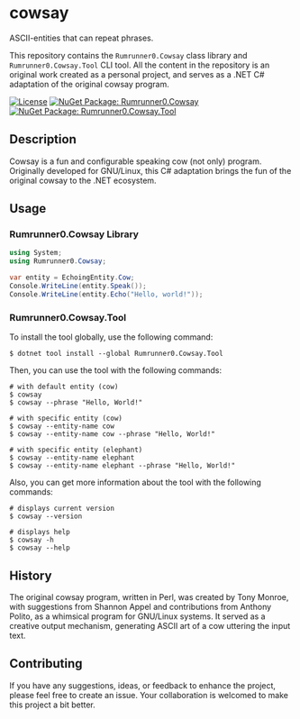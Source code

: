 # cowsay
ASCII-entities that can repeat phrases.

This repository contains the `Rumrunner0.Cowsay` class library and `Rumrunner0.Cowsay.Tool` CLI tool. All the content in the repository is an original work created as a personal project, and serves as a .NET C# adaptation of the original cowsay program.

[![License](https://img.shields.io/github/license/rumrunner0/cowsay?label=license)](https://github.com/rumrunner0/cowsay/blob/main/LICENSE)
[![NuGet Package: Rumrunner0.Cowsay](https://img.shields.io/nuget/v/Rumrunner0.Cowsay?label=nuget%3A%20Rumrunner0.Cowsay)](https://www.nuget.org/packages/Rumrunner0.Cowsay)
[![NuGet Package: Rumrunner0.Cowsay.Tool](https://img.shields.io/nuget/v/Rumrunner0.Cowsay.Tool?label=nuget%3A%20Rumrunner0.Cowsay.Tool)](https://www.nuget.org/packages/Rumrunner0.Cowsay.Tool)

## Description
Cowsay is a fun and configurable speaking cow (not only) program. Originally developed for GNU/Linux, this C# adaptation brings the fun of the original cowsay to the .NET ecosystem.

## Usage

### Rumrunner0.Cowsay Library

```csharp
using System;
using Rumrunner0.Cowsay;

var entity = EchoingEntity.Cow;
Console.WriteLine(entity.Speak());
Console.WriteLine(entity.Echo("Hello, world!"));
```

### Rumrunner0.Cowsay.Tool

To install the tool globally, use the following command:
```shell
$ dotnet tool install --global Rumrunner0.Cowsay.Tool
```

Then, you can use the tool with the following commands:
```shell
# with default entity (cow)
$ cowsay
$ cowsay --phrase "Hello, World!"

# with specific entity (cow)
$ cowsay --entity-name cow
$ cowsay --entity-name cow --phrase "Hello, World!"

# with specific entity (elephant)
$ cowsay --entity-name elephant
$ cowsay --entity-name elephant --phrase "Hello, World!"
```

Also, you can get more information about the tool with the following commands:
```shell
# displays current version
$ cowsay --version

# displays help
$ cowsay -h
$ cowsay --help
```

## History
The original cowsay program, written in Perl, was created by Tony Monroe, with suggestions from Shannon Appel and contributions from Anthony Polito, as a whimsical program for GNU/Linux systems. It served as a creative output mechanism, generating ASCII art of a cow uttering the input text.

## Contributing
If you have any suggestions, ideas, or feedback to enhance the project, please feel free to create an issue. Your collaboration is welcomed to make this project a bit better.